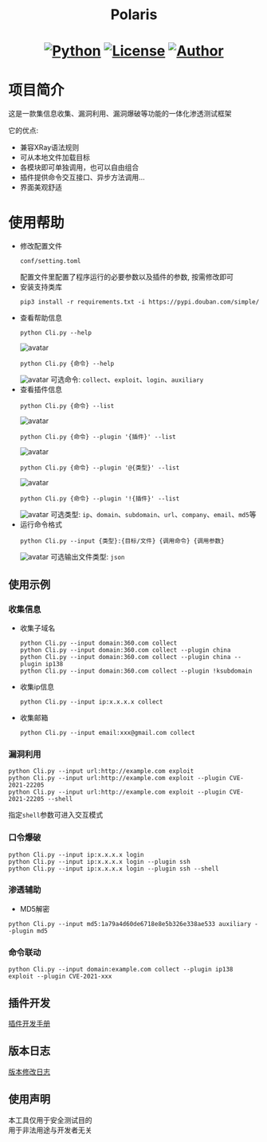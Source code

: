 <h1 align="center">Polaris</h1>
<h1 align="center">

[![Python](https://img.shields.io/badge/python-3.6+-blue.svg)](https://www.python.org/)
[![License](https://img.shields.io/badge/license-GPLv3-fe5f55.svg)](https://raw.githubusercontent.com/doimet/Fish/master/docs/LICENSE)
[![Author](https://img.shields.io/badge/author-浮鱼-28b78d)](https://github.com/doimet)
</h1>

# 项目简介
这是一款集信息收集、漏洞利用、漏洞爆破等功能的一体化渗透测试框架   

它的优点:
- 兼容XRay语法规则
- 可从本地文件加载目标
- 各模块即可单独调用，也可以自由组合
- 插件提供命令交互接口、异步方法调用...
- 界面美观舒适

# 使用帮助

+ 修改配置文件
    ```
    conf/setting.toml
    ```
    配置文件里配置了程序运行的必要参数以及插件的参数, 按需修改即可
+ 安装支持类库
    ```shell script
    pip3 install -r requirements.txt -i https://pypi.douban.com/simple/
    ```
+ 查看帮助信息
    ```shell script
    python Cli.py --help
    ```
    ![avatar](docs/images/screenshort_01.png)
    ```shell script
    python Cli.py {命令} --help
    ```
    ![avatar](docs/images/screenshort_02.png)
    可选命令: `collect`、`exploit`、`login`、`auxiliary`
+ 查看插件信息
    ```shell script
    python Cli.py {命令} --list
    ```
    ![avatar](docs/images/screenshort_03.png)
    ```shell script
    python Cli.py {命令} --plugin '{插件}' --list
    ```
    ![avatar](docs/images/screenshort_04.png)
    ```shell script
    python Cli.py {命令} --plugin '@{类型}' --list
    ```
    ![avatar](docs/images/screenshort_05.png)
    ```shell script
    python Cli.py {命令} --plugin '!{插件}' --list
    ```
    ![avatar](docs/images/screenshort_06.png)
    可选类型: `ip`、`domain`、`subdomain`、`url`、`company`、`email`、`md5`等
+ 运行命令格式
    ```shell script
    python Cli.py --input {类型}:{目标/文件} {调用命令} {调用参数}
    ```
    ![avatar](docs/images/screenshort_07.png)
    可选输出文件类型: `json`
## 使用示例

### 收集信息

+ 收集子域名
    ```shell script
    python Cli.py --input domain:360.com collect
    python Cli.py --input domain:360.com collect --plugin china
    python Cli.py --input domain:360.com collect --plugin china --plugin ip138
    python Cli.py --input domain:360.com collect --plugin !ksubdomain
    ```
+ 收集ip信息
    ```shell script
    python Cli.py --input ip:x.x.x.x collect
    ```
+ 收集邮箱
    ```shell script
    python Cli.py --input email:xxx@gmail.com collect
    ```

### 漏洞利用
```shell script
python Cli.py --input url:http://example.com exploit
python Cli.py --input url:http://example.com exploit --plugin CVE-2021-22205
python Cli.py --input url:http://example.com exploit --plugin CVE-2021-22205 --shell
```
指定`shell`参数可进入交互模式
### 口令爆破

```shell script
python Cli.py --input ip:x.x.x.x login
python Cli.py --input ip:x.x.x.x login --plugin ssh
python Cli.py --input ip:x.x.x.x login --plugin ssh --shell
```

### 渗透辅助
+ MD5解密
```shell script
python Cli.py --input md5:1a79a4d60de6718e8e5b326e338ae533 auxiliary --plugin md5
```

### 命令联动
```shell script
python Cli.py --input domain:example.com collect --plugin ip138 exploit --plugin CVE-2021-xxx 
```

## 插件开发
[插件开发手册](docs/DEVELOPMENT.md)

## 版本日志
[版本修改日志](docs/CHANGELOG.md)

## 使用声明
本工具仅用于安全测试目的   
用于非法用途与开发者无关   

